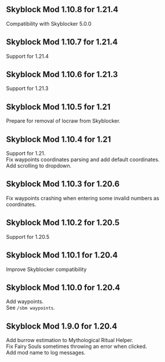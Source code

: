 ## Skyblock Mod 1.10.8 for 1.21.4

Compatibility with Skyblocker 5.0.0


## Skyblock Mod 1.10.7 for 1.21.4

Support for 1.21.4


## Skyblock Mod 1.10.6 for 1.21.3

Support for 1.21.3


## Skyblock Mod 1.10.5 for 1.21

Prepare for removal of locraw from Skyblocker.


## Skyblock Mod 1.10.4 for 1.21

Support for 1.21.  
Fix waypoints coordinates parsing and add default coordinates.  
Add scrolling to dropdown.  


## Skyblock Mod 1.10.3 for 1.20.6

Fix waypoints crashing when entering some invalid numbers as coordinates.


## Skyblock Mod 1.10.2 for 1.20.5

Support for 1.20.5


## Skyblock Mod 1.10.1 for 1.20.4

Improve Skyblocker compatibility


## Skyblock Mod 1.10.0 for 1.20.4

Add waypoints.  
See `/sbm waypoints`.  


## Skyblock Mod 1.9.0 for 1.20.4

Add burrow estimation to Mythological Ritual Helper.  
Fix Fairy Souls sometimes throwing an error when clicked.  
Add mod name to log messages.  
